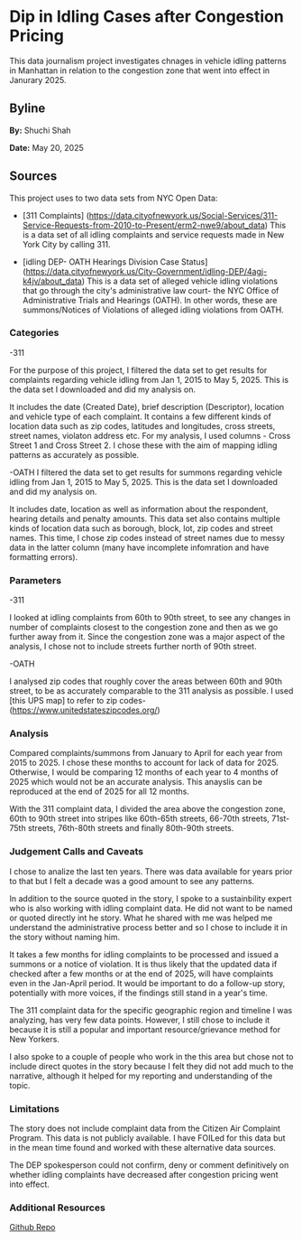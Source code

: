# Dip in Idling Cases after Congestion Pricing

This data journalism project investigates chnages in vehicle idling patterns in Manhattan in relation to the congestion zone that went into effect in Janurary 2025. 

## Byline 

**By:** Shuchi Shah

**Date:** May 20, 2025

## Sources

This project uses to two data sets from NYC Open Data:
- [311 Complaints] (https://data.cityofnewyork.us/Social-Services/311-Service-Requests-from-2010-to-Present/erm2-nwe9/about_data)
  This is a data set of all idling complaints and service requests made in New York City by calling 311.
  
- [idling DEP- OATH Hearings Division Case Status] (https://data.cityofnewyork.us/City-Government/idling-DEP/4agj-k4jv/about_data)
  This is a data set of alleged vehicle idling violations that go through the city's administrative law court- the NYC Office of Administrative    Trials and Hearings (OATH). In other words, these are summons/Notices of Violations of alleged idling violations from OATH.

### Categories  

-311

For the purpose of this project, I filtered the data set to get results for complaints regarding vehicle idling from Jan 1, 2015 to May 5, 2025. This is the data set I downloaded and did my analysis on.

It includes the date (Created Date), brief description (Descriptor), location and vehicle type of each complaint. It contains a few different kinds of location data such as zip codes, latitudes and longitudes, cross streets, street names, violaton address etc. For my analysis, I used columns - Cross Street 1 and Cross Street 2. I chose these with the aim of mapping idling patterns as accurately as possible. 

-OATH
I filtered the data set to get results for summons regarding vehicle idling from Jan 1, 2015 to May 5, 2025. This is the data set I downloaded and did my analysis on.

It includes date, location as well as information about the respondent, hearing details and penalty amounts. This data set also contains multiple kinds of location data such as borough, block, lot, zip codes and street names. This time, I chose zip codes instead of street names due to messy data in the latter column (many have incomplete infomration and have formatting errors).  

### Parameters

-311

I looked at idling complaints from 60th to 90th street, to see any changes in number of complaints closest to the congestion zone and then as we go further away from it. Since the congestion zone was a major aspect of the analysis, I chose not to include streets further north of 90th street.  
  
-OATH

I analysed zip codes that roughly cover the areas between 60th and 90th street, to be as accurately comparable to the 311 analysis as possible. I used [this UPS map] to refer to zip codes- (https://www.unitedstateszipcodes.org/)  

### Analysis

Compared complaints/summons from January to April for each year from 2015 to 2025. I chose these months to account for lack of data for 2025. Otherwise, I would be comparing 12 months of each year to 4 months of 2025 which would not be an accurate analysis. This anayslis can be reproduced at the end of 2025 for all 12 months. 

With the 311 complaint data, I divided the area above the congestion zone, 60th to 90th street into stripes like 60th-65th streets, 66-70th streets, 71st-75th streets, 76th-80th streets and finally 80th-90th streets. 

### Judgement Calls and Caveats

I chose to analize the last ten years. There was data available for years prior to that but I felt a decade was a good amount to see any patterns. 

In addition to the source quoted in the story, I spoke to a sustainbility expert who is also working with idling complaint data. He did not want to be named or quoted directly int he story. What he shared with me was helped me understand the administrative process better and so I chose to include it in the story without naming him. 

It takes a few months for idling complaints to be processed and issued a summons or a notice of violation. It is thus likely that the updated data if checked after a few months or at the end of 2025, will have complaints even in the Jan-April period. It would be important to do a follow-up story, potentially with more voices, if the findings still stand in a year's time. 

The 311 complaint data for the specific geographic region and timeline I was analyzing, has very few data points. However, I still chose to include it because it is still a popular and important resource/grievance method for New Yorkers. 

I also spoke to a couple of people who work in the this area but chose not to include direct quotes in the story because I felt they did not add much to the narrative, although it helped for my reporting and understanding of the topic.

### Limitations

The story does not include complaint data from the Citizen Air Complaint Program. This data is not publicly available. I have FOILed for this data but in the mean time found and worked with these alternative data sources. 

The DEP spokesperson could not confirm, deny or comment definitively on whether idling complaints have decreased after congestion pricing went into effect. 


### Additional Resources 

[Github Repo](https://github.com/shuchi0503/2025-vehicle-idling)




